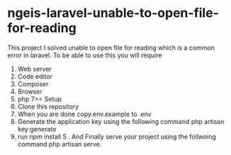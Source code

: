 # ngeis-laravel-unable-to-open-file-for-reading 
This project I solved unable to open file for reading which is a common error in laravel. To be able to use this you will require
 1. Web server
 2. Code editor
 3. Composer
 4. Browser
 5. php 7>=
Setup
1. Clone this repository
2. When you are done copy.env.example to .env
3. Generate the application key using the following command
php artisan key:generate
4. run npm install
5 . And Finally serve your project using the follwoing command
php artisan serve.
